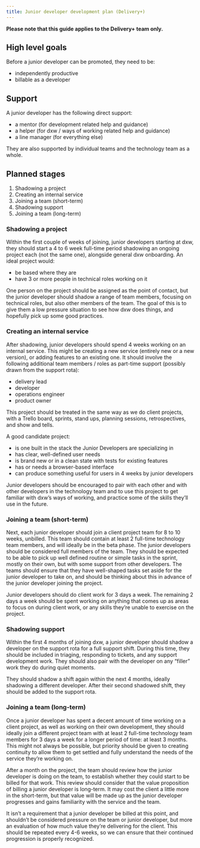 ```yaml
---
title: Junior developer development plan (Delivery+)
---
```


**Please note that this guide applies to the Delivery+ team only.**

## High level goals

Before a junior developer can be promoted, they need to be:

* independently productive
* billable as a developer

## Support

A junior developer has the following direct support:

* a mentor (for development related help and guidance)
* a helper (for dxw / ways of working related help and guidance)
* a line manager (for everything else)

They are also supported by individual teams and the technology team as a whole.

## Planned stages

1. Shadowing a project
2. Creating an internal service
3. Joining a team (short-term)
4. Shadowing support
5. Joining a team (long-term)

### Shadowing a project

Within the first couple of weeks of joining, junior developers starting at dxw,
they should start a 4 to 6 week full-time period shadowing an ongoing project
each (not the same one), alongside general dxw onboarding. An ideal project
would:

* be based where they are
* have 3 or more people in technical roles working on it

One person on the project should be assigned as the point of contact, but the
junior developer should shadow a range of team members, focusing on technical
roles, but also other members of the team. The goal of this is to give them a
low pressure situation to see how dxw does things, and hopefully pick up some
good practices.

### Creating an internal service

After shadowing, junior developers should spend 4 weeks working on an internal
service. This might be creating a new service (entirely new or a new version),
or adding features to an existing one. It should involve the following
additional team members / roles as part-time support (possibly drawn from the
support rota):

* delivery lead
* developer
* operations engineer
* product owner

This project should be treated in the same way as we do client projects, with a
Trello board, sprints, stand ups, planning sessions, retrospectives, and show
and tells.

A good candidate project:

* is one built in the stack the Junior Developers are specializing in
* has clear, well-defined user needs
* is brand new or in a clean state with tests for existing features
* has or needs a browser-based interface
* can produce something useful for users in 4 weeks by junior developers

Junior developers should be encouraged to pair with each other and with other
developers in the technology team and to use this project to get familiar with
dxw’s ways of working, and practice some of the skills they’ll use in the
future.

### Joining a team (short-term)

Next, each junior developer should join a client project team for 8 to 10 weeks,
unbilled. This team should contain at least 2 full-time technology team members,
and will ideally be in the beta phase. The junior developers should be
considered full members of the team. They should be expected to be able to pick
up well defined routine or simple tasks in the sprint, mostly on their own, but
with some support from other developers. The teams should ensure that they have
well-shaped tasks set aside for the junior developer to take on, and should be
thinking about this in advance of the junior developer joining the project.

Junior developers should do client work for 3 days a week. The remaining 2 days
a week should be spent working on anything that comes up as areas to focus on
during client work, or any skills they’re unable to exercise on the project.

### Shadowing support

Within the first 4 months of joining dxw, a junior developer should shadow a
developer on the support rota for a full support shift. During this time, they
should be included in triaging, responding to tickets, and any support
development work. They should also pair with the developer on any “filler” work
they do during quiet moments.

They should shadow a shift again within the next 4 months, ideally shadowing a
different developer. After their second shadowed shift, they should be added to
the support rota.

### Joining a team (long-term)

Once a junior developer has spent a decent amount of time working on a client
project, as well as working on their own development, they should ideally join a
different project team with at least 2 full-time technology team members for 3
days a week for a longer period of time: at least 3 months. This might not
always be possible, but priority should be given to creating continuity to allow
them to get settled and fully understand the needs of the service they’re
working on.

After a month on the project, the team should review how the junior developer is
doing on the team, to establish whether they could start to be billed for that
work. This review should consider that the value proposition of billing a junior
developer is long-term. It may cost the client a little more in the short-term,
but that value will be made up as the junior developer progresses and gains
familiarity with the service and the team.

It isn’t a requirement that a junior developer be billed at this point, and
shouldn’t be considered pressure on the team or junior developer, but more an
evaluation of how much value they’re delivering for the client. This should be
repeated every 4-6 weeks, so we can ensure that their continued progression is
properly recognized.